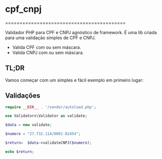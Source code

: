 # cpf_cnpj
==========================================

Validador PHP para CPF e CNPJ agnóstico de framework. É uma lib criada para uma validação simples de CPF e CNPJ.

- Valida CPF com ou sem máscara.
- Valida CNPJ com ou sem máscara. 

## TL;DR 

Vamos começar com um simples e fácil exemplo em primeiro lugar:

## Validações

```php
require __DIR__ . '/vendor/autoload.php';

use Validators\Validator as validate;

$data = new validate;

$numero = "27.732.114/0001-82454";

$return=  $data->validateCNPJ($numero);

echo $return;

```
